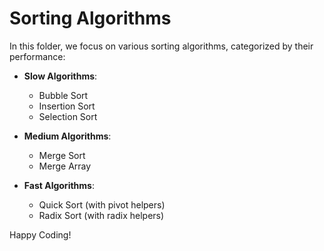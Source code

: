 # Sorting Algorithms

In this folder, we focus on various sorting algorithms, categorized by their performance:

- **Slow Algorithms**:

  - Bubble Sort
  - Insertion Sort
  - Selection Sort

- **Medium Algorithms**:

  - Merge Sort
  - Merge Array

- **Fast Algorithms**:

  - Quick Sort (with pivot helpers)
  - Radix Sort (with radix helpers)

Happy Coding!
